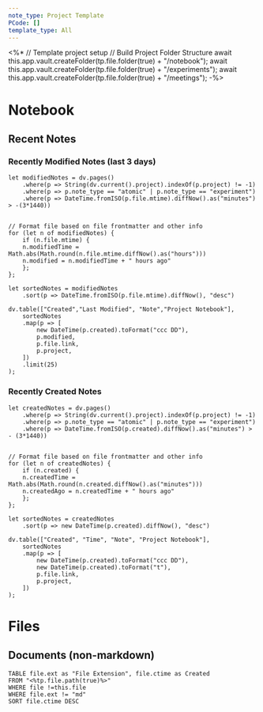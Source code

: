 ```yaml
---
note_type: Project Template
PCode: []
template_type: All
---
```

<%*
// Template project setup 
// Build Project Folder Structure
await this.app.vault.createFolder(tp.file.folder(true) + "/notebook");
await this.app.vault.createFolder(tp.file.folder(true) + "/experiments");
await this.app.vault.createFolder(tp.file.folder(true) + "/meetings");
-%>
# Notebook



## Recent Notes 
### Recently Modified Notes (last 3 days)
``` dataviewjs
let modifiedNotes = dv.pages()
	.where(p => String(dv.current().project).indexOf(p.project) != -1)
	.where(p => p.note_type == "atomic" | p.note_type == "experiment")
	.where(p => DateTime.fromISO(p.file.mtime).diffNow().as("minutes") > -(3*1440))


// Format file based on file frontmatter and other info
for (let n of modifiedNotes) {
	if (n.file.mtime) {
	n.modifiedTime = Math.abs(Math.round(n.file.mtime.diffNow().as("hours")))
	n.modified = n.modifiedTime + " hours ago"
	};
};

let sortedNotes = modifiedNotes
	.sort(p => DateTime.fromISO(p.file.mtime).diffNow(), "desc")

dv.table(["Created","Last Modified", "Note","Project Notebook"],
    sortedNotes
    .map(p => [
		new DateTime(p.created).toFormat("ccc DD"),
		p.modified,
		p.file.link,
        p.project,
    ])
    .limit(25)
);
```
### Recently Created Notes
``` dataviewjs
let createdNotes = dv.pages()
	.where(p => String(dv.current().project).indexOf(p.project) != -1)
	.where(p => p.note_type == "atomic" | p.note_type == "experiment")
	.where(p => DateTime.fromISO(p.created).diffNow().as("minutes") > - (3*1440))


// Format file based on file frontmatter and other info
for (let n of createdNotes) {
	if (n.created) {
	n.createdTime = Math.abs(Math.round(n.created.diffNow().as("minutes")))
	n.createdAgo = n.createdTime + " hours ago"
	};
};

let sortedNotes = createdNotes
	.sort(p => new DateTime(p.created).diffNow(), "desc")

dv.table(["Created", "Time", "Note", "Project Notebook"],
    sortedNotes
    .map(p => [
		new DateTime(p.created).toFormat("ccc DD"),
		new DateTime(p.created).toFormat("t"),
		p.file.link,
        p.project,
    ])
);
```
# Files 
## Documents (non-markdown)
```dataview
TABLE file.ext as "File Extension", file.ctime as Created
FROM "<%tp.file.path(true)%>"
WHERE file !=this.file
WHERE file.ext != "md"
SORT file.ctime DESC
```


